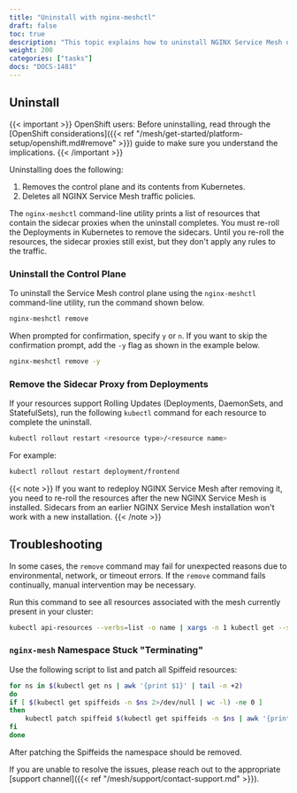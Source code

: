 ```yaml
---
title: "Uninstall with nginx-meshctl"
draft: false
toc: true
description: "This topic explains how to uninstall NGINX Service Mesh using nginx-meshctl."
weight: 200
categories: ["tasks"]
docs: "DOCS-1481"
---
```


## Uninstall

{{< important >}}
OpenShift users: Before uninstalling, read through the [OpenShift considerations]({{< ref "/mesh/get-started/platform-setup/openshift.md#remove" >}}) guide to make sure you understand the implications.
{{< /important >}}

Uninstalling does the following:

1. Removes the control plane and its contents from Kubernetes.
2. Deletes all NGINX Service Mesh traffic policies.

The `nginx-meshctl` command-line utility prints a list of resources that contain the sidecar proxies when the uninstall completes. You must re-roll the Deployments in Kubernetes to remove the sidecars. Until you re-roll the resources, the sidecar proxies still exist, but they don't apply any rules to the traffic.

### Uninstall the Control Plane

To uninstall the Service Mesh control plane using the `nginx-meshctl` command-line utility, run the command shown below.

```bash
nginx-meshctl remove
```

When prompted for confirmation, specify `y` or `n`.
If you want to skip the confirmation prompt, add the `-y` flag as shown in the example below.

```bash
nginx-meshctl remove -y
```

### Remove the Sidecar Proxy from Deployments

If your resources support Rolling Updates (Deployments, DaemonSets, and StatefulSets), run the following `kubectl` command for each resource to complete the uninstall.

```bash
kubectl rollout restart <resource type>/<resource name>
```

For example:

```bash
kubectl rollout restart deployment/frontend
```

{{< note >}}
If you want to redeploy NGINX Service Mesh after removing it, you need to re-roll the resources after the new NGINX Service Mesh is installed. Sidecars from an earlier NGINX Service Mesh installation won't work with a new installation.
{{< /note >}}

## Troubleshooting

In some cases, the `remove` command may fail for unexpected reasons due to environmental, network, or timeout errors. If the `remove` command fails continually, manual intervention may be necessary.

Run this command to see all resources associated with the mesh currently present in your cluster:

```bash
kubectl api-resources --verbs=list -o name | xargs -n 1 kubectl get --show-kind --ignore-not-found -l app.kubernetes.io/part-of=nginx-service-mesh -A
```

### `nginx-mesh` Namespace Stuck "Terminating"

Use the following script to list and patch all Spiffeid resources:

```bash
for ns in $(kubectl get ns | awk '{print $1}' | tail -n +2)
do
if [ $(kubectl get spiffeids -n $ns 2>/dev/null | wc -l) -ne 0 ]
then
    kubectl patch spiffeid $(kubectl get spiffeids -n $ns | awk '{print $1}' | tail -n +2) --type='merge' -p '{"metadata":{"finalizers":null}}' -n $ns
fi
done
```

After patching the Spiffeids the namespace should be removed.

If you are unable to resolve the issues, please reach out to the appropriate [support channel]({{< ref "/mesh/support/contact-support.md" >}}).
